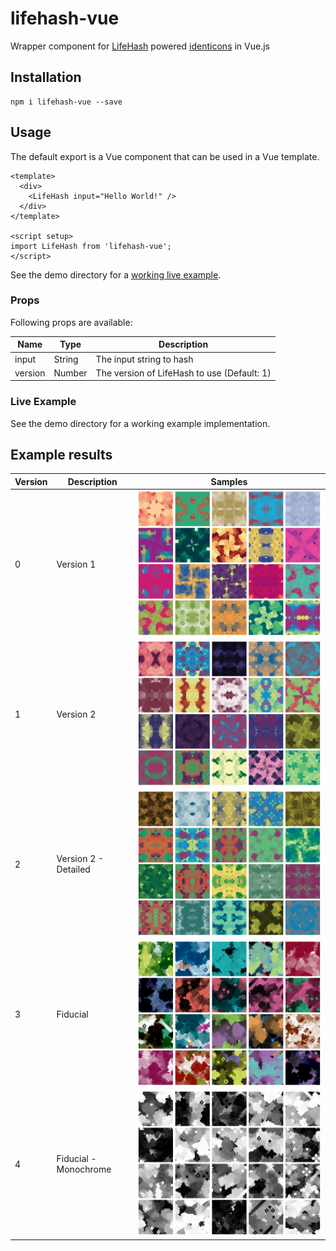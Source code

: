 # lifehash-vue
Wrapper component for [LifeHash](https://github.com/BlockchainCommons/lifehash.info) powered [identicons](https://en.wikipedia.org/wiki/Identicon) in Vue.js


## Installation
```
npm i lifehash-vue --save
```

## Usage
The default export is a Vue component that can be used in a Vue template.
```vue
<template>
  <div>
    <LifeHash input="Hello World!" />
  </div>
</template>

<script setup>
import LifeHash from 'lifehash-vue';
</script>
```
See the demo directory for a [working live example](https://leafy-raindrop-966db2.netlify.app).

### Props
Following props are available:

| Name | Type | Description |
| ---- | ---- | ----------- |
| input | String | The input string to hash |
| version | Number | The version of LifeHash to use (Default: 1) |

### Live Example
See the demo directory for a working example implementation.

## Example results
| Version | Description           | Samples                                |
|---------|-----------------------|---------------------------------------|
| 0       | Version 1             | ![0](samples/version1.jpeg)           | 
| 1       | Version 2             | ![1](samples/version2.jpeg)           | 
| 2       | Version 2 - Detailed  | ![2](samples/detailed.jpeg)           | 
| 3       | Fiducial              | ![3](samples/fiducial.jpeg)           | 
| 4       | Fiducial - Monochrome | ![4](samples/grayscale-fiducial.jpeg) |